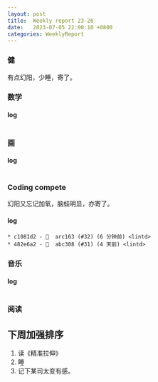 ```yaml
---
layout: post
title:  Weekly report 23-26
date:   2023-07-05 22:00:10 +0800
categories: WeeklyReport
---
```


### 健

有点幻阳，少睡，寄了。

### 数学

#### log
```

```

### 画

#### log
```

```

### Coding compete

幻阳又忘记加氧，脑蛙明显，亦寄了。

#### log
```
* c1081d2 - 🎉  arc163 (#32) (6 分钟前) <lintd>
* 482e6a2 - 🎉  abc308 (#31) (4 天前) <lintd>
```

### 音乐

#### log
```

```

### 阅读



## 下周加强排序

1. 读《精准拉伸》
2. 睡
3. 记下某司太变有感。
